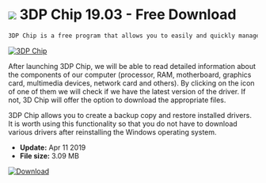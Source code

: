 # ![](https://cdn.softexe.net/static/icon/3/3dp-chip-8547.png) 3DP Chip 19.03 - Free Download

```sh
3DP Chip is a free program that allows you to easily and quickly manage drivers.
```
[![3DP Chip](https://gallery.dpcdn.pl/imgc/Tools/90723/g_-_420x350_1.5_-_xcb77581b-ea76-4be9-9370-fe2a907fc764.jpg)](https://softexe.net/win/disks-files/hdd-utilities/3dp-chip:hedg.html)

After launching 3DP Chip, we will be able to read detailed information about the components of our computer (processor, RAM, motherboard, graphics card, multimedia devices, network card and others). By clicking on the icon of one of them we will check if we have the latest version of the driver. If not, 3D Chip will offer the option to download the appropriate files.
 
 3DP Chip allows you to create a backup copy and restore installed drivers. It is worth using this functionality so that you do not have to download various drivers after reinstalling the Windows operating system.


- **Update:** Apr 11 2019
- **File size:** 3.09 MB

[![Download](https://cdn.softexe.net/static/img/download.png)](https://softexe.net/win/disks-files/hdd-utilities/3dp-chip:hedg.html)

